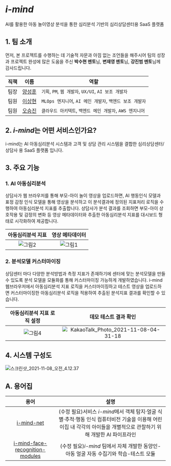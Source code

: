 # *i-mind*
<p>AI를 활용한 아동 놀이영상 분석을 통한 심리분석 기반의 심리상담센터용 SaaS 플랫폼</p>

## 1. 팀 소개
<p>

먼저, 본 프로젝트를 수행하는 데 기술적 자문과 아낌 없는 조언들을 해주시어 팀의 성장과 프로젝트 완성에 많은 도움을 주신 **박수현 멘토**님, **변재영 멘토**님, **강진범 멘토**님께 감사드립니다.
</p>

<p>

직책 | 이름 | 역할
-- | -- | --
팀장 | [양성훈](https://github.com/seonghunYang) | `기획`, `PM`, `웹 개발자`, `UX/UI`, `AI 보조 개발자`
팀원 | [이상현](https://github.com/drmaemi) | `MLOps 엔지니어`, `AI 메인 개발자`, `백엔드 보조 개발자`
팀원 | [오승진](https://github.com/maison01006) | `클라우드 아키텍트`, `백엔드 메인 개발자`, `AWS 엔지니어`
</p>

<p>

## 2. *i-mind*는 어떤 서비스인가요?
i-mind는 AI 아동심리분석 시스템과 고객 및 상담 관리 시스템을 결합한 심리상담센터/상담사 용 SaaS 플랫폼 입니다. 

## 3. 주요 기능
### 1. AI 아동심리분석
<p>

상담사가 웹 브라우저를 통해 부모-아이 놀이 영상을 업로드하면, AI 행동인식 모델과 표정 감정 인식 모델을 통해 영상을 분석하고 이 분석결과에 정의된 지표처리 로직을 수행하여 아동심리분석 지표를 추출합니다. 상담사가 분석 결과를 조회하면 부모-아이 상호작용 및 감정의 변화 등 영상 메타데이터와 추출한 아동심리분석 지표를 대시보드 형태로 시각화하여 제공합니다.
</p>

 아동심리분석 지표             |  영상 메타데이터
:-------------------------:|:-------------------------:
![그림2](/uploads/9f55c87124419e579d1b6bf449734ed3/그림2.png)  | ![그림1](/uploads/6ed0ff5be3de3b0c961e6a96c43e6ce9/그림1.png)

### 2. 분석모델 커스터마이징
<p>

상담센터 마다 다양한 분석방법과 측정 지표가 존재하기에 센터에 맞는 분석모델을 만들 수 있도록 분석 모델을 모듈화를 통해 커스터마이징 가능하게 개발하였습니다. i-mind 웹브라우저에서 아동심리분석 지표 로직을 커스터마이징하고 테스트 영상을 업로드하면 커스터마이징한 아동심리분석 로직을 적용하여 추출된 분석지표 결과를 확인할 수 있습니다.
</p>

 아동심리분석 지표 로직 설정     |  데모 테스트 결과 확인
:-------------------------:|:-------------------------:
![그림4](/uploads/97a62b07a970126f7cac0ee019b41f48/그림4.png) | ![KakaoTalk_Photo_2021-11-08-04-31-18](/uploads/6b84a8dce8072657777517b003a2c230/KakaoTalk_Photo_2021-11-08-04-31-18.png)

## 4. 시스템 구성도
![스크린샷_2021-11-08_오전_4.12.37](/uploads/7fc3c6969602c29bb7eb3c75d2f28dd3/스크린샷_2021-11-08_오전_4.12.37.png)

## A. 용어집

용어 | 설명
:--:|:--:
[i-mind-net](https://git.swmgit.org/swm-12/12_swm11/CatchNet) | (수정 필요)서비스 *i-mind*에서 객체 탐지·얼굴 식별·추적·행동 인식 컴퓨터비전 기술을 이용해 어린이집 내 각각의 아이들을 개별적으로 관찰하기 위해 개발한 AI 파이프라인
[i-mind-face-recognition-modules](https://git.swmgit.org/swm-12/12_swm11/i-mind-face-recognition_modules) | (수정 필요)*i-mind* 팀에서 자체 개발한 동양인-아동 얼굴 자동 수집기와 학습-테스트 모듈

<br>
